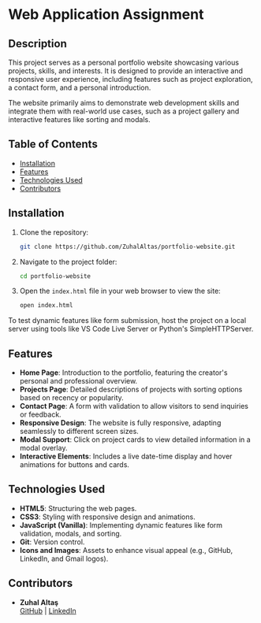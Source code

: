 # Web Application Assignment

## Description
This project serves as a personal portfolio website showcasing various projects, skills, and interests. It is designed to provide an interactive and responsive user experience, including features such as project exploration, a contact form, and a personal introduction.

The website primarily aims to demonstrate web development skills and integrate them with real-world use cases, such as a project gallery and interactive features like sorting and modals.

## Table of Contents
- [Installation](#installation)
- [Features](#features)
- [Technologies Used](#technologies-used)
- [Contributors](#contributors)

## Installation
1. Clone the repository:
    ```bash
    git clone https://github.com/ZuhalAltas/portfolio-website.git
    ```
2. Navigate to the project folder:
    ```bash
    cd portfolio-website
    ```
3. Open the `index.html` file in your web browser to view the site:
    ```bash
    open index.html
    ```

To test dynamic features like form submission, host the project on a local server using tools like VS Code Live Server or Python's SimpleHTTPServer.

## Features
- **Home Page**: Introduction to the portfolio, featuring the creator's personal and professional overview.
- **Projects Page**: Detailed descriptions of projects with sorting options based on recency or popularity.
- **Contact Page**: A form with validation to allow visitors to send inquiries or feedback.
- **Responsive Design**: The website is fully responsive, adapting seamlessly to different screen sizes.
- **Modal Support**: Click on project cards to view detailed information in a modal overlay.
- **Interactive Elements**: Includes a live date-time display and hover animations for buttons and cards.

## Technologies Used
- **HTML5**: Structuring the web pages.
- **CSS3**: Styling with responsive design and animations.
- **JavaScript (Vanilla)**: Implementing dynamic features like form validation, modals, and sorting.
- **Git**: Version control.
- **Icons and Images**: Assets to enhance visual appeal (e.g., GitHub, LinkedIn, and Gmail logos).


## Contributors
- **Zuhal Altaş**  
  [GitHub](https://github.com/ZuhalAltas) | [LinkedIn](https://www.linkedin.com/in/zuhal-alta%C5%9F-3b9707210)
